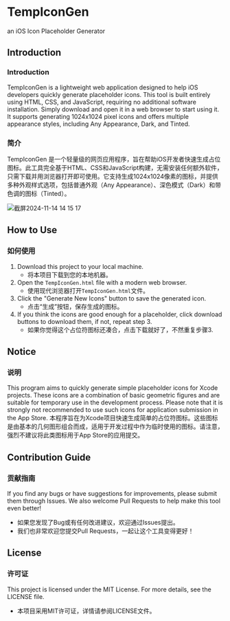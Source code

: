 # TempIconGen
an iOS Icon Placeholder Generator

## Introduction
### Introduction
TempIconGen is a lightweight web application designed to help iOS developers quickly generate placeholder icons. This tool is built entirely using HTML, CSS, and JavaScript, requiring no additional software installation. Simply download and open it in a web browser to start using it. It supports generating 1024x1024 pixel icons and offers multiple appearance styles, including Any Appearance, Dark, and Tinted.
### 简介
TempIconGen 是一个轻量级的网页应用程序，旨在帮助iOS开发者快速生成占位图标。此工具完全基于HTML、CSS和JavaScript构建，无需安装任何额外软件，只需下载并用浏览器打开即可使用。它支持生成1024x1024像素的图标，并提供多种外观样式选项，包括普通外观（Any Appearance）、深色模式（Dark）和带色调的图标（Tinted）。




![截屏2024-11-14 14 15 17](https://github.com/user-attachments/assets/a8aa4ecf-fe2e-47dd-9d38-38bd03340759)


## How to Use
### 如何使用
1. Download this project to your local machine.
   - 将本项目下载到您的本地机器。
2. Open the `TempIconGen.html` file with a modern web browser.
   - 使用现代浏览器打开`TempIconGen.html`文件。
3. Click the "Generate New Icons" button to save the generated icon.
   - 点击“生成”按钮，保存生成的图标。
4. If you think the icons are good enough for a placeholder, click download buttons to download them, if not, repeat step 3.
    - 如果你觉得这个占位符图标还凑合，点击下载就好了，不然重复步骤3.

## Notice
### 说明
This program aims to quickly generate simple placeholder icons for Xcode projects. These icons are a combination of basic geometric figures and are suitable for temporary use in the development process. Please note that it is strongly not recommended to use such icons for application submission in the App Store.
本程序旨在为Xcode项目快速生成简单的占位符图标。这些图标是由基本的几何图形组合而成，适用于开发过程中作为临时使用的图标。请注意，强烈不建议将此类图标用于App Store的应用提交。

## Contribution Guide
### 贡献指南
If you find any bugs or have suggestions for improvements, please submit them through Issues. We also welcome Pull Requests to help make this tool even better!

- 如果您发现了Bug或有任何改进建议，欢迎通过Issues提出。
- 我们也非常欢迎您提交Pull Requests，一起让这个工具变得更好！

## License
### 许可证
This project is licensed under the MIT License. For more details, see the LICENSE file.

- 本项目采用MIT许可证，详情请参阅LICENSE文件。
